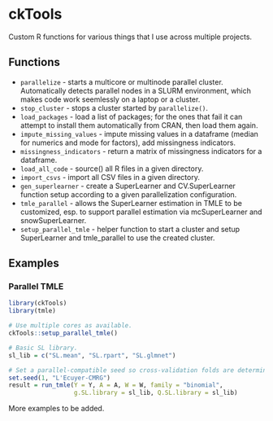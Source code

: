 # ckTools
Custom R functions for various things that I use across multiple projects.

## Functions

* `parallelize` - starts a multicore or multinode parallel cluster. Automatically detects parallel nodes in a SLURM environment, which makes code work seemlessly on a laptop or a cluster.
* `stop_cluster` - stops a cluster started by `parallelize()`.
* `load_packages` - load a list of packages; for the ones that fail it can attempt to install them automatically from CRAN, then load them again.
* `impute_missing_values` - impute missing values in a dataframe (median for numerics and mode for factors), add missingness indicators.
* `missingness_indicators` - return a matrix of missingness indicators for a dataframe.
* `load_all_code` - source() all R files in a given directory.
* `import_csvs` - import all CSV files in a given directory.
* `gen_superlearner` - create a SuperLearner and CV.SuperLearner function setup according to a given parallelization configuration.
* `tmle_parallel` - allows the SuperLearner estimation in TMLE to be customized, esp. to support parallel estimation via mcSuperLearner and snowSuperLearner.
* `setup_parallel_tmle` - helper function to start a cluster and setup SuperLearner and tmle_parallel to use the created cluster.

## Examples

### Parallel TMLE

```r
library(ckTools)
library(tmle)

# Use multiple cores as available.
ckTools::setup_parallel_tmle()

# Basic SL library.
sl_lib = c("SL.mean", "SL.rpart", "SL.glmnet")

# Set a parallel-compatible seed so cross-validation folds are deterministic.
set.seed(1, "L'Ecuyer-CMRG")
result = run_tmle(Y = Y, A = A, W = W, family = "binomial",
                  g.SL.library = sl_lib, Q.SL.library = sl_lib)
```

More examples to be added.
